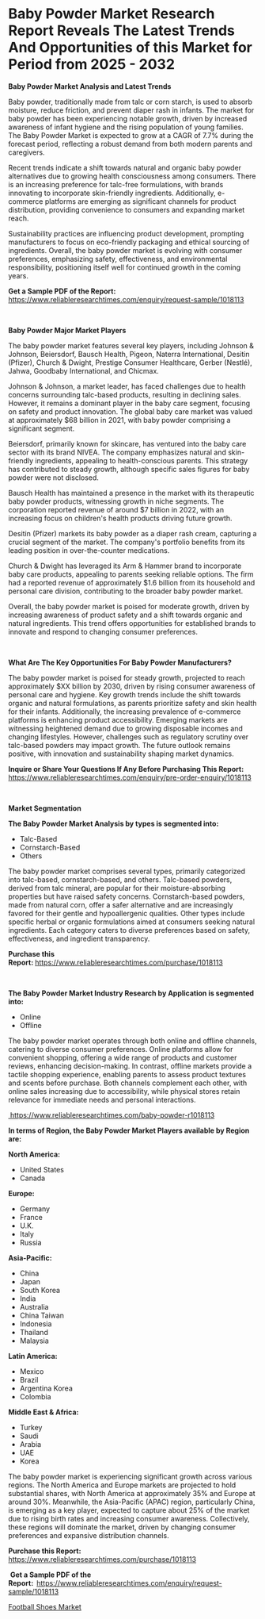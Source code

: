 <p><h1>Baby Powder Market Research Report Reveals The Latest Trends And Opportunities of this Market for Period from 2025 - 2032</h1></p><p><strong>Baby Powder Market Analysis and Latest Trends</strong></p>
<p><p>Baby powder, traditionally made from talc or corn starch, is used to absorb moisture, reduce friction, and prevent diaper rash in infants. The market for baby powder has been experiencing notable growth, driven by increased awareness of infant hygiene and the rising population of young families. The Baby Powder Market is expected to grow at a CAGR of 7.7% during the forecast period, reflecting a robust demand from both modern parents and caregivers.</p><p>Recent trends indicate a shift towards natural and organic baby powder alternatives due to growing health consciousness among consumers. There is an increasing preference for talc-free formulations, with brands innovating to incorporate skin-friendly ingredients. Additionally, e-commerce platforms are emerging as significant channels for product distribution, providing convenience to consumers and expanding market reach.</p><p>Sustainability practices are influencing product development, prompting manufacturers to focus on eco-friendly packaging and ethical sourcing of ingredients. Overall, the baby powder market is evolving with consumer preferences, emphasizing safety, effectiveness, and environmental responsibility, positioning itself well for continued growth in the coming years.</p></p>
<p><strong>Get a Sample PDF of the Report:&nbsp;</strong> <a href="https://www.reliableresearchtimes.com/enquiry/request-sample/1018113?utm_campaign=2292&utm_medium=2&utm_source=Github&utm_content=ia&utm_term=08022025&utm_id=baby-powder">https://www.reliableresearchtimes.com/enquiry/request-sample/1018113</a></p>
<p>&nbsp;</p>
<p><strong>Baby Powder Major Market Players</strong></p>
<p><p>The baby powder market features several key players, including Johnson & Johnson, Beiersdorf, Bausch Health, Pigeon, Naterra International, Desitin (Pfizer), Church & Dwight, Prestige Consumer Healthcare, Gerber (Nestlé), Jahwa, Goodbaby International, and Chicmax. </p><p>Johnson & Johnson, a market leader, has faced challenges due to health concerns surrounding talc-based products, resulting in declining sales. However, it remains a dominant player in the baby care segment, focusing on safety and product innovation. The global baby care market was valued at approximately $68 billion in 2021, with baby powder comprising a significant segment.</p><p>Beiersdorf, primarily known for skincare, has ventured into the baby care sector with its brand NIVEA. The company emphasizes natural and skin-friendly ingredients, appealing to health-conscious parents. This strategy has contributed to steady growth, although specific sales figures for baby powder were not disclosed.</p><p>Bausch Health has maintained a presence in the market with its therapeutic baby powder products, witnessing growth in niche segments. The corporation reported revenue of around $7 billion in 2022, with an increasing focus on children's health products driving future growth.</p><p>Desitin (Pfizer) markets its baby powder as a diaper rash cream, capturing a crucial segment of the market. The company's portfolio benefits from its leading position in over-the-counter medications.</p><p>Church & Dwight has leveraged its Arm & Hammer brand to incorporate baby care products, appealing to parents seeking reliable options. The firm had a reported revenue of approximately $1.6 billion from its household and personal care division, contributing to the broader baby powder market.</p><p>Overall, the baby powder market is poised for moderate growth, driven by increasing awareness of product safety and a shift towards organic and natural ingredients. This trend offers opportunities for established brands to innovate and respond to changing consumer preferences.</p></p>
<p>&nbsp;</p>
<p><strong>What Are The Key Opportunities For Baby Powder Manufacturers?</strong></p>
<p><p>The baby powder market is poised for steady growth, projected to reach approximately $XX billion by 2030, driven by rising consumer awareness of personal care and hygiene. Key growth trends include the shift towards organic and natural formulations, as parents prioritize safety and skin health for their infants. Additionally, the increasing prevalence of e-commerce platforms is enhancing product accessibility. Emerging markets are witnessing heightened demand due to growing disposable incomes and changing lifestyles. However, challenges such as regulatory scrutiny over talc-based powders may impact growth. The future outlook remains positive, with innovation and sustainability shaping market dynamics.</p></p>
<p><strong>Inquire or Share Your Questions If Any Before Purchasing This Report:</strong> <a href="https://www.reliableresearchtimes.com/enquiry/pre-order-enquiry/1018113?utm_campaign=2292&utm_medium=2&utm_source=Github&utm_content=ia&utm_term=08022025&utm_id=baby-powder">https://www.reliableresearchtimes.com/enquiry/pre-order-enquiry/1018113</a></p>
<p>&nbsp;</p>
<p><strong>Market Segmentation</strong></p>
<p><strong>The Baby Powder Market Analysis by types is segmented into:</strong></p>
<p><ul><li>Talc-Based</li><li>Cornstarch-Based</li><li>Others</li></ul></p>
<p><p>The baby powder market comprises several types, primarily categorized into talc-based, cornstarch-based, and others. Talc-based powders, derived from talc mineral, are popular for their moisture-absorbing properties but have raised safety concerns. Cornstarch-based powders, made from natural corn, offer a safer alternative and are increasingly favored for their gentle and hypoallergenic qualities. Other types include specific herbal or organic formulations aimed at consumers seeking natural ingredients. Each category caters to diverse preferences based on safety, effectiveness, and ingredient transparency.</p></p>
<p><strong>Purchase this Report:&nbsp;</strong><a href="https://www.reliableresearchtimes.com/purchase/1018113?utm_campaign=2292&utm_medium=2&utm_source=Github&utm_content=ia&utm_term=08022025&utm_id=baby-powder">https://www.reliableresearchtimes.com/purchase/1018113</a></p>
<p>&nbsp;</p>
<p><strong>The Baby Powder Market Industry Research by Application is segmented into:</strong></p>
<p><ul><li>Online</li><li>Offline</li></ul></p>
<p><p>The baby powder market operates through both online and offline channels, catering to diverse consumer preferences. Online platforms allow for convenient shopping, offering a wide range of products and customer reviews, enhancing decision-making. In contrast, offline markets provide a tactile shopping experience, enabling parents to assess product textures and scents before purchase. Both channels complement each other, with online sales increasing due to accessibility, while physical stores retain relevance for immediate needs and personal interactions.</p></p>
<p><a href="https://www.reliableresearchtimes.com/baby-powder-r1018113?utm_campaign=2292&utm_medium=2&utm_source=Github&utm_content=ia&utm_term=08022025&utm_id=baby-powder">&nbsp;https://www.reliableresearchtimes.com/baby-powder-r1018113</a></p>
<p><strong>In terms of Region, the Baby Powder Market Players available by Region are:</strong></p>
<p>
    <p> <strong> North America: </strong>
        <ul>
            <li>United States</li>
            <li>Canada</li>
        </ul>
        </p> 
    <p> <strong> Europe: </strong>
        <ul>
            <li>Germany</li>
            <li>France</li>
            <li>U.K.</li>
            <li>Italy</li>
            <li>Russia</li>
        </ul>
        </p> 
    <p> <strong> Asia-Pacific: </strong>
        <ul>
            <li>China</li>
            <li>Japan</li>
            <li>South Korea</li>
            <li>India</li>
            <li>Australia</li>
            <li>China Taiwan</li>
            <li>Indonesia</li>
            <li>Thailand</li>
            <li>Malaysia</li>
        </ul>
        </p> 
    <p> <strong> Latin America: </strong>
        <ul>
            <li>Mexico</li>
            <li>Brazil</li>
            <li>Argentina Korea</li>
            <li>Colombia</li>
        </ul>
        </p> 
    <p> <strong> Middle East & Africa: </strong>
        <ul>
            <li>Turkey</li>
            <li>Saudi</li>
            <li>Arabia</li>
            <li>UAE</li>
            <li>Korea</li>
        </ul>
    </p>
    </p>
<p><p>The baby powder market is experiencing significant growth across various regions. The North America and Europe markets are projected to hold substantial shares, with North America at approximately 35% and Europe at around 30%. Meanwhile, the Asia-Pacific (APAC) region, particularly China, is emerging as a key player, expected to capture about 25% of the market due to rising birth rates and increasing consumer awareness. Collectively, these regions will dominate the market, driven by changing consumer preferences and expansive distribution channels.</p></p>
<p><strong>Purchase this Report: </strong><a href="https://www.reliableresearchtimes.com/purchase/1018113?utm_campaign=2292&utm_medium=2&utm_source=Github&utm_content=ia&utm_term=08022025&utm_id=baby-powder">https://www.reliableresearchtimes.com/purchase/1018113</a></p>
<p>&nbsp;<strong>Get a Sample PDF of the Report:&nbsp;&nbsp;</strong><a href="https://www.reliableresearchtimes.com/enquiry/request-sample/1018113?utm_campaign=2292&utm_medium=2&utm_source=Github&utm_content=ia&utm_term=08022025&utm_id=baby-powder">https://www.reliableresearchtimes.com/enquiry/request-sample/1018113</a></p>
<p><strong></strong></p>
<p><p><a href="https://github.com/donnettaletizia/Market-Research-Report-List-1/blob/main/football-shoes-market.md?utm_campaign=2292&utm_medium=2&utm_source=Github&utm_content=ia&utm_term=08022025&utm_id=baby-powder">Football Shoes Market</a></p></p>